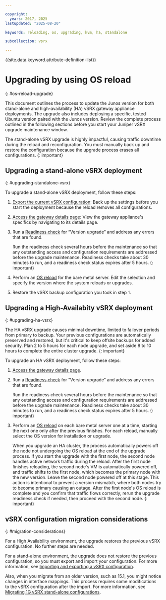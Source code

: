 ```yaml
---

copyright:
  years: 2017, 2025
lastupdated: "2025-08-20"

keywords: reloading, os, upgrading, kvm, ha, standalone

subcollection: vsrx

---
```


{{site.data.keyword.attribute-definition-list}}

# Upgrading by using OS reload
{: #os-reload-upgrade}

This document outlines the process to update the Junos version for both stand-alone and high-availability (HA) vSRX gateway appliance deployments. The upgrade also includes deploying a specific, tested Ubuntu version paired with the Junos version. Review the complete process outlined in the following sections before you start your Juniper vSRX upgrade maintenance window.

The stand-alone vSRX upgrade is highly impactful, causing traffic downtime during the reload and reconfiguration. You must manually back up and restore the configuration because the upgrade process erases all configurations.
{: important}

## Upgrading a stand-alone vSRX deployment
{: #upgrading-standalone-vsrx}

To upgrade a stand-alone vSRX deployment, follow these steps:

1. [Export the current vSRX configuration](/docs/vsrx?topic=vsrx-importing-exporting-vsrx-configuration#export-the-whole-vsrx-configuration): Back up the settings before you start the deployment because the reload removes all configurations.
1. [Access the gateway details page](/docs/vsrx?topic=vsrx-viewing-gateway-appliance-details): View the gateway appliance's specifics by navigating to its details page.
1. Run a [Readiness check](/docs/vsrx?topic=vsrx-vsrx-readiness) for “Version upgrade” and address any errors that are found.

   Run the readiness check several hours before the maintenance so that any outstanding access and configuration requirements are addressed before the upgrade maintenance. Readiness checks take about 30 minutes to run, and a readiness check status expires after 5 hours.
   {: important}

1. Perform an [OS reload](/docs/vsrx?topic=vsrx-reloading-the-os#performing-an-os-reload) for the bare metal server. Edit the selection and specify the version where the system reloads or upgrades.

1. Restore the vSRX backup configuration you took in step 1. 

## Upgrading a High-Availabity vSRX deployment
{: #upgrading-ha-vsrx}

The HA vSRX upgrade causes minimal downtime, limited to failover periods from primary to backup. Your previous configurations are automatically preserved and restored, but it's critical to keep offsite backups for added security. Plan 2 to 5 hours for each node upgrade, and set aside 8 to 10 hours to complete the entire cluster upgrade.
{: important}

To upgrade an HA vSRX deployment, follow these steps:

1. [Access the gateway details page](/docs/vsrx?topic=vsrx-viewing-gateway-appliance-details).
1. Run a [Readiness check](/docs/vsrx?topic=vsrx-vsrx-readiness) for “Version upgrade” and address any errors that are found.

   Run the readiness check several hours before the maintenance so that any outstanding access and configuration requirements are addressed before the upgrade maintenance. Readiness checks take about 30 minutes to run, and a readiness check status expires after 5 hours.
   {: important}

1. Perform an [OS reload](/docs/vsrx?topic=vsrx-reloading-the-os#performing-an-os-reload) on each bare metal server one at a time, starting the next one only after the previous finishes. For each reload, manually select the OS version for installation or upgrade.

   When you upgrade an HA cluster, the process automatically powers off the node not undergoing the OS reload at the end of the upgrade process. If you start the upgrade with the first node, the second node handles active network traffic during the reload. After the first node finishes reloading, the second node's VM is automatically powered off, and traffic shifts to the first node, which becomes the primary node with the new version. Leave the second node powered off at this stage. This action is intentional to prevent a version mismatch, where both nodes try to become primary causing an outage. After the first node's OS reload is complete and you confirm that traffic flows correctly, rerun the upgrade readiness check if needed, then proceed with the second node.
   {: important}

## vSRX configuration migration considerations
{: #migration-considerations}

For a High Availability environment, the upgrade restores the previous vSRX configuration. No further steps are needed.

For a stand-alone environment, the upgrade does not restore the previous configuration, so you must export and import your configuration. For more information, see [Importing and exporting a vSRX configuration](/docs/vsrx?topic=vsrx-importing-exporting-vsrx-configuration).

Also, when you migrate from an older version, such as 15.1, you might notice changes in interface mappings. This process requires some modifications to the vSRX configuration after the import. For more information, see [Migrating 1G vSRX stand-alone configurations](/docs/vsrx?topic=vsrx-migrating-config#migrating-1g-standalone).
